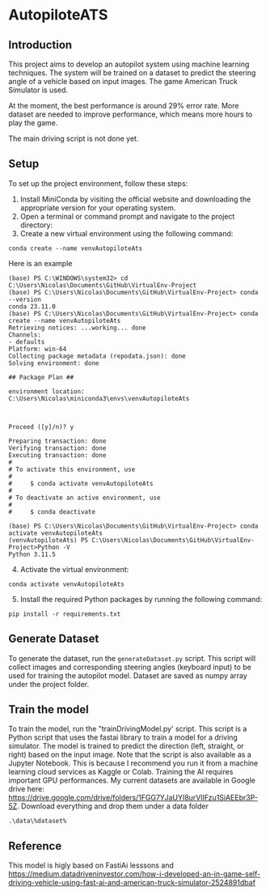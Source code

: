 # AutopiloteATS

## Introduction
This project aims to develop an autopilot system using machine learning techniques. The system will be trained on a dataset to predict the steering angle of a vehicle based on input images. The game American Truck Simulator is used.

At the moment, the best performance is around 29% error rate. More dataset are needed to improve performance, which means more hours to play the game.

The main driving script is not done yet. 

## Setup
To set up the project environment, follow these steps:

1. Install MiniConda by visiting the official website and downloading the appropriate version for your operating system.
2. Open a terminal or command prompt and navigate to the project directory:
3. Create a new virtual environment using the following command:
  ```
  conda create --name venvAutopiloteAts
  ```

  Here is an example
   ```
  (base) PS C:\WINDOWS\system32> cd C:\Users\Nicolas\Documents\GitHub\VirtualEnv-Project
(base) PS C:\Users\Nicolas\Documents\GitHub\VirtualEnv-Project> conda --version
conda 23.11.0
(base) PS C:\Users\Nicolas\Documents\GitHub\VirtualEnv-Project> conda create --name venvAutopiloteAts
Retrieving notices: ...working... done
Channels:
 - defaults
Platform: win-64
Collecting package metadata (repodata.json): done
Solving environment: done

## Package Plan ##

  environment location: C:\Users\Nicolas\miniconda3\envs\venvAutopiloteAts



Proceed ([y]/n)? y

Preparing transaction: done
Verifying transaction: done
Executing transaction: done
#
# To activate this environment, use
#
#     $ conda activate venvAutopiloteAts
#
# To deactivate an active environment, use
#
#     $ conda deactivate

(base) PS C:\Users\Nicolas\Documents\GitHub\VirtualEnv-Project> conda activate venvAutopiloteAts
(venvAutopiloteAts) PS C:\Users\Nicolas\Documents\GitHub\VirtualEnv-Project>Python -V
Python 3.11.5
```
4. Activate the virtual environment:
  ```
  conda activate venvAutopiloteAts
  ```
5. Install the required Python packages by running the following command:
  ```
  pip install -r requirements.txt
  ```

## Generate Dataset
To generate the dataset, run the `generateDataset.py` script. This script will collect images and corresponding steering angles (keyboard input) to be used for training the autopilot model. Dataset are saved as numpy array under the project folder.

## Train the model
To train the model, run the "trainDrivingModel.py' script. This script is a Python script that uses the fastai library to train a model for a driving simulator. The model is trained to predict the direction (left, straight, or right) based on the input image.
Note that the script is also available as a Jupyter Notebook. This is because I recommend you run it from a machine learning cloud services as Kaggle or Colab. Training the AI requires important GPU performances. 
My current datasets are available in Google drive here: https://drive.google.com/drive/folders/1FGG7YJaUYI8urVIIFzu1SiAEEbr3P-5Z. Download everything and drop them under a data folder 
  ```
  .\data\%dataset%
  ```

## Reference
This model is higly based on FastiAi lesssons and https://medium.datadriveninvestor.com/how-i-developed-an-in-game-self-driving-vehicle-using-fast-ai-and-american-truck-simulator-2524891dbaf
